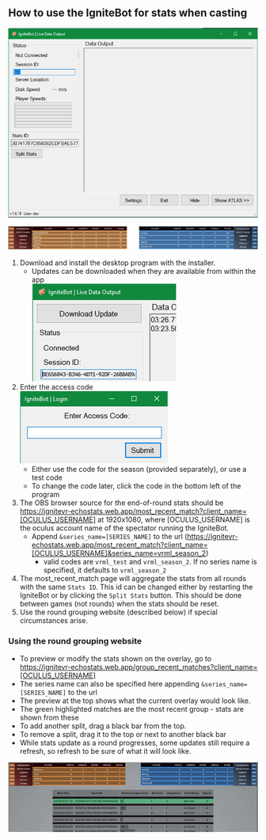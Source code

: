 ## How to use the IgniteBot for stats when casting

![IgniteBot main window](img/main_window_blank.png)

![Stats overlay preview](img/overlay_preview.png)

1. Download and install the desktop program with the installer.
   - Updates can be downloaded when they are available from within the app  
![App update](img/update.png)
2. Enter the access code  
   ![Access Code entry](img/access_code.png)
   - Either use the code for the season (provided separately), or use a test code
   - To change the code later, click the code in the bottom left of the program
3. The OBS browser source for the end-of-round stats should be https://ignitevr-echostats.web.app/most_recent_match?client_name=[OCULUS_USERNAME] at 1920x1080, where [OCULUS_USERNAME] is the oculus account name of the spectator running the IgniteBot.
   - Append `&series_name=[SERIES_NAME]` to the url (https://ignitevr-echostats.web.app/most_recent_match?client_name=[OCULUS_USERNAME]&series_name=vrml_season_2)
      - valid codes are `vrml_test` and `vrml_season_2`. If no series name is specified, it defaults to `vrml_season_2`
4. The most_recent_match page will aggregate the stats from all rounds with the same `Stats ID`. This id can be changed either by restarting the IgniteBot or by clicking the `Split Stats` button. This should be done between games (not rounds) when the stats should be reset.
5. Use the round grouping website (described below) if special circumstances arise.

### Using the round grouping website
 - To preview or modify the stats shown on the overlay, go to https://ignitevr-echostats.web.app/group_recent_matches?client_name=[OCULUS_USERNAME]
 - The series name can also be specified here appending `&series_name=[SERIES_NAME]` to the url
 - The preview at the top shows what the current overlay would look like.
 - The green highlighted matches are the most recent group - stats are shown from these
 - To add another split, drag a black bar from the top.
 - To remove a split, drag it to the top or next to another black bar
 - While stats update as a round progresses, some updates still require a refresh, so refresh to be sure of what it will look like.

![Demo of grouping page](img/demo.gif)